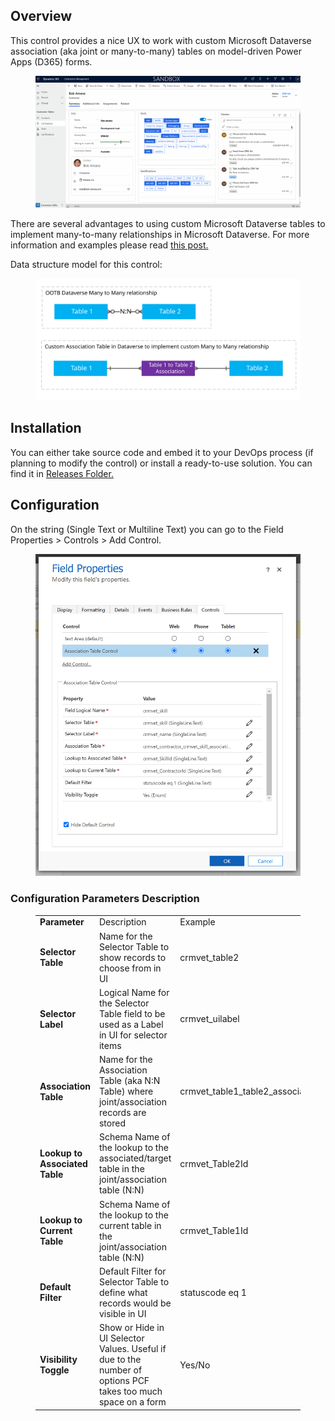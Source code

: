 <!-- wp:heading -->
<h2>Overview</h2>
<!-- /wp:heading -->

<!-- wp:paragraph -->
<p>This control provides a nice UX to work with custom Microsoft Dataverse association (aka joint or many-to-many) tables on model-driven Power Apps (D365) forms.</p>
<!-- /wp:paragraph -->

<!-- wp:image {"sizeSlug":"large","linkDestination":"none"} -->
<figure class="wp-block-image size-large"><img src="/images/Association-Table-Control-Form-Example.gif" alt=""/></figure>
<!-- /wp:image -->

<!-- wp:paragraph -->
<p>There are several advantages to using custom Microsoft Dataverse tables to implement many-to-many relationships in Microsoft Dataverse. For more information and examples please read <a href="https://crm.vet/power-apps-pcf-association-table-control-for-joint-many-to-many-tables/">this post.</a></p>
<!-- /wp:paragraph -->

<!-- wp:paragraph -->
<p>Data structure model for this control:</p>
<!-- /wp:paragraph -->

<!-- wp:image {"id":550,"sizeSlug":"large","linkDestination":"none"} -->
<figure class="wp-block-image size-large"><img src="/images/Association-Table-Control-ERD.svg" alt="" class="wp-image-550"/></figure>
<!-- /wp:image -->

<!-- wp:heading -->
<h2>Installation</h2>
<!-- /wp:heading -->

<!-- wp:paragraph -->
<p>You can either take source code and embed it to your DevOps process (if planning to modify the control) or install a ready-to-use solution. You can find it in <a href="https://github.com/crmvet/AssociationTableControl/releases">Releases Folder.</a></p>
<!-- /wp:paragraph -->

<!-- wp:heading -->
<h2>Configuration</h2>
<!-- /wp:heading -->

<!-- wp:paragraph -->
<p>On the string (Single Text or Multiline Text) you can go to the Field Properties &gt; Controls &gt; Add Control. </p>
<!-- /wp:paragraph -->

<!-- wp:image {"id":615,"sizeSlug":"large","linkDestination":"none"} -->
<figure class="wp-block-image size-large"><img src="/images/Association-Table-Control-Configuration-Form-Example.png" alt="" class="wp-image-615"/></figure>
<!-- /wp:image -->

<!-- wp:heading {"level":3} -->
<h3>Configuration Parameters Description</h3>
<!-- /wp:heading -->

<!-- wp:table -->
<figure class="wp-block-table"><table><tbody><tr><td><strong>Parameter</strong></td><td>Description</td><td>Example</td></tr><tr><td><strong><strong><strong>Selector Table</strong></strong></strong></td><td>Name for the Selector Table to show records to choose from in UI</td><td>crmvet_table2</td></tr><tr><td><strong>Selector Label</strong></td><td>Logical Name for the Selector Table field to be used as a Label in UI for selector items</td><td>crmvet_uilabel</td></tr><tr><td><strong>Association Table</strong></td><td>Name for the Association Table (aka N:N Table) where joint/association records are stored</td><td>crmvet_table1_table2_association</td></tr><tr><td><strong>Lookup to Associated Table</strong></td><td>Schema Name of the lookup to the associated/target table in the joint/association table (N:N)</td><td>crmvet_Table2Id</td></tr><tr><td><strong>Lookup to Current Table</strong></td><td>Schema Name of the lookup to the current table in the joint/association table (N:N)</td><td>crmvet_Table1Id</td></tr><tr><td><strong>Default Filter</strong></td><td>Default Filter for Selector Table to define what records would be visible in UI</td><td>statuscode eq 1</td></tr><tr><td><strong>Visibility Toggle</strong></td><td>Show or Hide in UI Selector Values. Useful if due to the number of options PCF takes too much space on a form</td><td>Yes/No</td></tr></tbody></table></figure>
<!-- /wp:table -->
